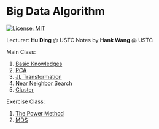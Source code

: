 # Big Data Algorithm

[![License: MIT](https://img.shields.io/badge/License-MIT-blue.svg)](https://github.com/USTC-CS-Course-Resource/BigData-Algorithm)

Lecturer: **Hu Ding** @ USTC
Notes by **Hank Wang** @ USTC

Main Class:
1. [Basic Knowledges](docs/1.basic.md)
2. [PCA](docs/2.PCA.md)
3. [JL Transformation](docs/3.JL-Transformation.md)
4. [Near Neighbor Search](docs/4.Near-Neightbor-Search.md)
5. [Cluster](docs/5.cluster.md)

Exercise Class:
1. [The Power Method](docs/4.1.Power-Method.md)
2. [MDS](docs/4.2.MDS.md) 